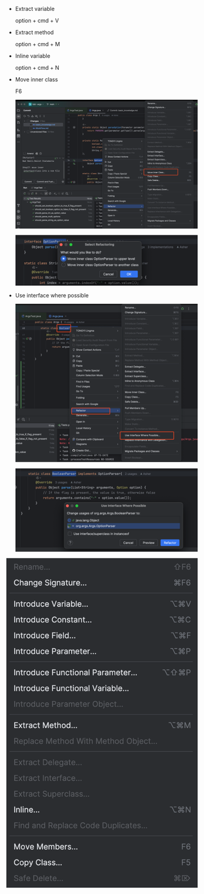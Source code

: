 * Extract variable

  option + cmd + V

* Extract method

  option + cmd + M

* Inline variable 

  option + cmd + N







* Move inner class

  F6

  ![image-20241109164248215](./img/image-20241109164248215.png)

  ![image-20241109164541414](./img/image-20241109164541414.png)

  





* Use interface where possible

  ![image-20241109154252773](./img/image-20241109154252773.png)

  ![image-20241109154401229](./img/image-20241109154401229.png)













![image-20241109145033154](./img/image-20241109145033154.png)

